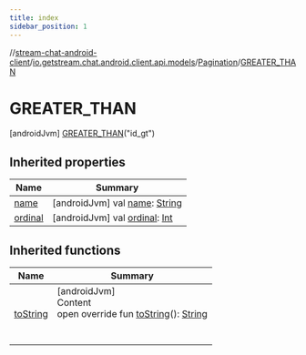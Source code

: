 ```yaml
---
title: index
sidebar_position: 1
---
```

//[stream-chat-android-client](../../../../index.md)/[io.getstream.chat.android.client.api.models](../../index.md)/[Pagination](../index.md)/[GREATER_THAN](index.md)



# GREATER_THAN  
 [androidJvm] [GREATER_THAN](index.md)("id_gt")  
   


## Inherited properties  
  
|  Name |  Summary | 
|---|---|
| <a name="io.getstream.chat.android.client.api.models/Pagination.GREATER_THAN/name/#/PointingToDeclaration/"></a>[name](name.md)| <a name="io.getstream.chat.android.client.api.models/Pagination.GREATER_THAN/name/#/PointingToDeclaration/"></a> [androidJvm] val [name](name.md): [String](https://kotlinlang.org/api/latest/jvm/stdlib/kotlin/-string/index.html)   <br/>|
| <a name="io.getstream.chat.android.client.api.models/Pagination.GREATER_THAN/ordinal/#/PointingToDeclaration/"></a>[ordinal](ordinal.md)| <a name="io.getstream.chat.android.client.api.models/Pagination.GREATER_THAN/ordinal/#/PointingToDeclaration/"></a> [androidJvm] val [ordinal](ordinal.md): [Int](https://kotlinlang.org/api/latest/jvm/stdlib/kotlin/-int/index.html)   <br/>|


## Inherited functions  
  
|  Name |  Summary | 
|---|---|
| <a name="io.getstream.chat.android.client.api.models/Pagination/toString/#/PointingToDeclaration/"></a>[toString](../toString.md)| <a name="io.getstream.chat.android.client.api.models/Pagination/toString/#/PointingToDeclaration/"></a>[androidJvm]  <br/>Content  <br/>open override fun [toString](../toString.md)(): [String](https://kotlinlang.org/api/latest/jvm/stdlib/kotlin/-string/index.html)  <br/><br/><br/>|

